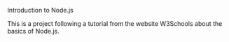 Introduction to Node.js

This is a project following a tutorial from the website W3Schools about the basics of Node.js.

